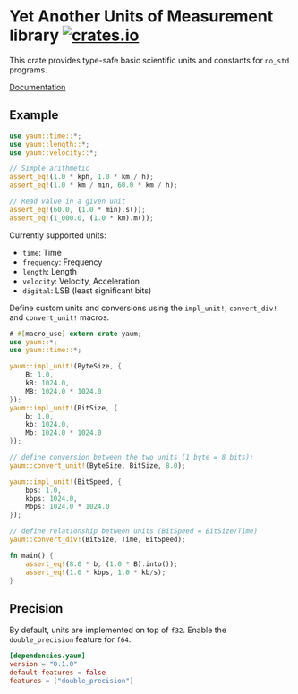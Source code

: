 Yet Another Units of Measurement library [![crates.io](https://img.shields.io/crates/v/yaum.svg)](https://crates.io/crates/yaum)
========================================

This crate provides type-safe basic scientific units and constants for `no_std` programs.

[Documentation](https://docs.rs/yaum/)

Example
-------

```rust
use yaum::time::*;
use yaum::length::*;
use yaum::velocity::*;

// Simple arithmetic
assert_eq!(1.0 * kph, 1.0 * km / h);
assert_eq!(1.0 * km / min, 60.0 * km / h);

// Read value in a given unit
assert_eq!(60.0, (1.0 * min).s());
assert_eq!(1_000.0, (1.0 * km).m());
```

Currently supported units:
* `time`: Time
* `frequency`: Frequency
* `length`: Length
* `velocity`: Velocity, Acceleration
* `digital`: LSB (least significant bits)

Define custom units and conversions using the `impl_unit!`, `convert_div!` and `convert_unit!` macros.

```rust
# #[macro_use] extern crate yaum;
use yaum::*;
use yaum::time::*;

yaum::impl_unit!(ByteSize, {
    B: 1.0,
    kB: 1024.0,
    MB: 1024.0 * 1024.0
});
yaum::impl_unit!(BitSize, {
    b: 1.0,
    kb: 1024.0,
    Mb: 1024.0 * 1024.0
});

// define conversion between the two units (1 byte = 8 bits):
yaum::convert_unit!(ByteSize, BitSize, 8.0);

yaum::impl_unit!(BitSpeed, {
    bps: 1.0,
    kbps: 1024.0,
    Mbps: 1024.0 * 1024.0
});

// define relationship between units (BitSpeed = BitSize/Time)
yaum::convert_div!(BitSize, Time, BitSpeed);

fn main() {
    assert_eq!(8.0 * b, (1.0 * B).into());
    assert_eq!(1.0 * kbps, 1.0 * kb/s);
}
```

Precision
---------

By default, units are implemented on top of `f32`. Enable the `double_precision` feature for `f64`.

```TOML
[dependencies.yaum]
version = "0.1.0"
default-features = false
features = ["double_precision"]
```

